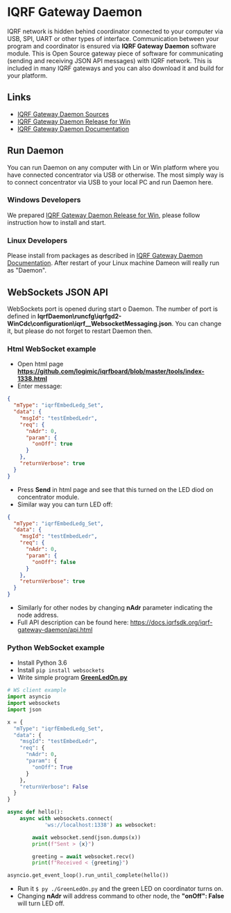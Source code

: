 # IQRF Gateway Daemon
IQRF network is hidden behind coordinator connected to your computer via USB, SPI, UART or other types of interface. Communication between your program and coordinator is ensured via **IQRF Gateway Daemon** software module.
This is Open Source gateway piece of software for communicating (sending and receiving JSON API messages) with IQRF network. This is included in many IQRF gateways and you can also download it and build for your platform.

## Links

* [IQRF Gateway Daemon Sources](https://gitlab.iqrfsdk.org/gateway/iqrf-daemon)
* [IQRF Gateway Daemon Release for Win](https://github.com/logimic/iqrfboard/releases)
* [IQRF Gateway Daemon Documentation](https://docs.iqrfsdk.org/iqrf-gateway-daemon/)

## Run Daemon
You can run Daemon on any computer with Lin or Win platform where you have connected concentrator via USB or otherwise. The most simply way is to connect concentrator via USB to your local PC and run Daemon here.

### Windows Developers
 We prepared [IQRF Gateway Daemon Release for Win](https://github.com/logimic/iqrfboard/releases), please follow instruction how to install and start.

### Linux Developers
Please install from packages as described in [IQRF Gateway Daemon Documentation](https://docs.iqrfsdk.org/iqrf-gateway-daemon/). After restart of your Linux machine Dameon will really run as "Daemon".

## WebSockets JSON API
WebSockets port is opened during start o Daemon. The number of port is defined in **IqrfDaemon\runcfg\iqrfgd2-WinCdc\configuration\iqrf__WebsocketMessaging.json**.  You can change it, but please do not forget to restart Daemon then.

### Html WebSocket example
* Open html page **https://github.com/logimic/iqrfboard/blob/master/tools/index-1338.html**
* Enter message:

```json
{
  "mType": "iqrfEmbedLedg_Set",
  "data": {
    "msgId": "testEmbedLedr",
    "req": {
      "nAdr": 0,
      "param": {
        "onOff": true
      }
    },
    "returnVerbose": true
  }
}
```

* Press **Send** in html page and see that this turned on the LED diod on concentrator module.
* Similar way you can turn LED off:

```json
{
  "mType": "iqrfEmbedLedg_Set",
  "data": {
    "msgId": "testEmbedLedr",
    "req": {
      "nAdr": 0,
      "param": {
        "onOff": false
      }
    },
    "returnVerbose": true
  }
}
```

* Similarly for other nodes by changing **nAdr** parameter indicating the node address.
* Full API description can be found here: https://docs.iqrfsdk.org/iqrf-gateway-daemon/api.html

### Python WebSocket example
* Install Python 3.6
* Install ```pip install websockets```
* Write simple program **[GreenLedOn.py](tools/GreenLedOn.py)**
```py
# WS client example
import asyncio
import websockets
import json

x = {
  "mType": "iqrfEmbedLedg_Set",
  "data": {
    "msgId": "testEmbedLedr",
    "req": {
      "nAdr": 0,
      "param": {
        "onOff": True
      }
    },
    "returnVerbose": False
  }
}

async def hello():
    async with websockets.connect(
            'ws://localhost:1338') as websocket:

        await websocket.send(json.dumps(x))
        print(f"Sent > {x}")

        greeting = await websocket.recv()
        print(f"Received < {greeting}")

asyncio.get_event_loop().run_until_complete(hello())
```
* Run it ``$ py ./GreenLedOn.py`` and the green LED on coordinator turns on.
* Changing **nAdr** will address command to other node, the **"onOff": False** will turn LED off.
